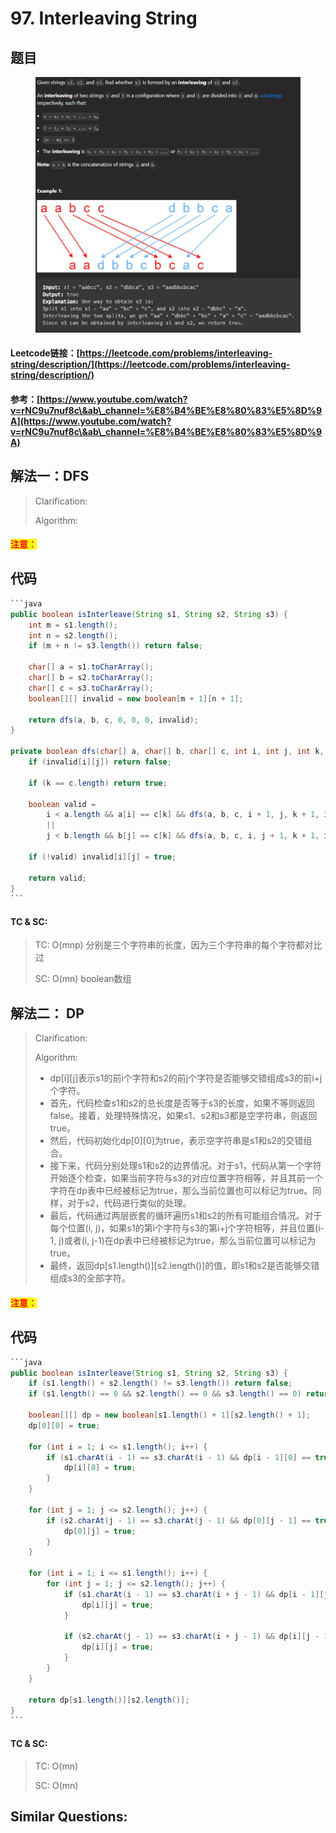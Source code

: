 # 97. Interleaving String

## 题目

<figure><img src=".gitbook/assets/image.png" alt=""><figcaption></figcaption></figure>

#### Leetcode链接：[https://leetcode.com/problems/interleaving-string/description/](https://leetcode.com/problems/interleaving-string/description/)

#### 参考：[https://www.youtube.com/watch?v=rNC9u7nuf8c\&ab\_channel=%E8%B4%BE%E8%80%83%E5%8D%9A](https://www.youtube.com/watch?v=rNC9u7nuf8c\&ab\_channel=%E8%B4%BE%E8%80%83%E5%8D%9A)

## 解法一：DFS

> Clarification:&#x20;
>
> Algorithm:&#x20;

#### <mark style="color:red;">注意：</mark>

## 代码

````java
```java
public boolean isInterleave(String s1, String s2, String s3) {
    int m = s1.length();
    int n = s2.length();
    if (m + n != s3.length()) return false;

    char[] a = s1.toCharArray();
    char[] b = s2.toCharArray();
    char[] c = s3.toCharArray();
    boolean[][] invalid = new boolean[m + 1][n + 1];

    return dfs(a, b, c, 0, 0, 0, invalid);
}

private boolean dfs(char[] a, char[] b, char[] c, int i, int j, int k, boolean[][] invalid) {
    if (invalid[i][j]) return false;

    if (k == c.length) return true;

    boolean valid = 
        i < a.length && a[i] == c[k] && dfs(a, b, c, i + 1, j, k + 1, invalid) 
        ||
        j < b.length && b[j] == c[k] && dfs(a, b, c, i, j + 1, k + 1, invalid);

    if (!valid) invalid[i][j] = true;

    return valid;
}
```
````

#### TC & SC:&#x20;

> TC: O(mnp) 分别是三个字符串的长度，因为三个字符串的每个字符都对比过
>
> SC: O(mn) boolean数组

## 解法二： DP

> Clarification:&#x20;
>
> Algorithm:&#x20;
>
> * dp\[i]\[j]表示s1的前i个字符和s2的前j个字符是否能够交错组成s3的前i+j个字符。
> * 首先，代码检查s1和s2的总长度是否等于s3的长度，如果不等则返回false。接着，处理特殊情况，如果s1、s2和s3都是空字符串，则返回true。
> * 然后，代码初始化dp\[0]\[0]为true，表示空字符串是s1和s2的交错组合。
> * 接下来，代码分别处理s1和s2的边界情况。对于s1，代码从第一个字符开始逐个检查，如果当前字符与s3的对应位置字符相等，并且其前一个字符在dp表中已经被标记为true，那么当前位置也可以标记为true。同样，对于s2，代码进行类似的处理。
> * 最后，代码通过两层嵌套的循环遍历s1和s2的所有可能组合情况。对于每个位置(i, j)，如果s1的第i个字符与s3的第i+j个字符相等，并且位置(i-1, j)或者(i, j-1)在dp表中已经被标记为true，那么当前位置可以标记为true。
> * 最终，返回dp\[s1.length()]\[s2.length()]的值，即s1和s2是否能够交错组成s3的全部字符。

#### <mark style="color:red;">注意：</mark>

## 代码

````java
```java
public boolean isInterleave(String s1, String s2, String s3) {
    if (s1.length() + s2.length() != s3.length()) return false;
    if (s1.length() == 0 && s2.length() == 0 && s3.length() == 0) return true;

    boolean[][] dp = new boolean[s1.length() + 1][s2.length() + 1];
    dp[0][0] = true;

    for (int i = 1; i <= s1.length(); i++) {
        if (s1.charAt(i - 1) == s3.charAt(i - 1) && dp[i - 1][0] == true) {
            dp[i][0] = true;
        }
    }

    for (int j = 1; j <= s2.length(); j++) {
        if (s2.charAt(j - 1) == s3.charAt(j - 1) && dp[0][j - 1] == true) {
            dp[0][j] = true;
        }
    }

    for (int i = 1; i <= s1.length(); i++) {
        for (int j = 1; j <= s2.length(); j++) {
            if (s1.charAt(i - 1) == s3.charAt(i + j - 1) && dp[i - 1][j]) {
                dp[i][j] = true;
            }

            if (s2.charAt(j - 1) == s3.charAt(i + j - 1) && dp[i][j - 1]) {
                dp[i][j] = true;
            }
        }
    }

    return dp[s1.length()][s2.length()];
}
```
````

#### TC & SC:&#x20;

> TC: O(mn)
>
> SC: O(mn)

## **Similar Questions:**&#x20;
